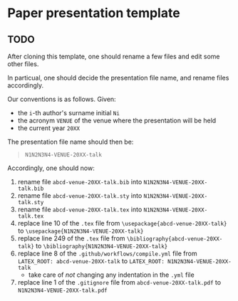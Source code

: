 # Paper presentation template

## TODO

After cloning this template, one should rename a few files and edit some other files.

In particual, one should decide the presentation file name, and rename files accordingly.


Our conventions is as follows.
Given:
- the `i`-th author's surname initial `Ni` 
- the acronym `VENUE` of the venue where the presentation will be held
- the current year `20XX`
    
The presentation file name should then be:

> `N1N2N3N4-VENUE-20XX-talk`
    
Accordingly, one should now:
1. rename file `abcd-venue-20XX-talk.bib` into `N1N2N3N4-VENUE-20XX-talk.bib`
2. rename file `abcd-venue-20XX-talk.sty` into `N1N2N3N4-VENUE-20XX-talk.sty`
3. rename file `abcd-venue-20XX-talk.tex` into `N1N2N3N4-VENUE-20XX-talk.tex`
4. replace line 10 of the `.tex` file from `\usepackage{abcd-venue-20XX-talk}` to `\usepackage{N1N2N3N4-VENUE-20XX-talk}`
5. replace line 249 of the `.tex` file from `\bibliography{abcd-venue-20XX-talk}` to `\bibliography{N1N2N3N4-VENUE-20XX-talk}`
6. replace line 8 of the `.github/workflows/compile.yml` file from `LATEX_ROOT: abcd-venue-20XX-talk` to `LATEX_ROOT: N1N2N3N4-VENUE-20XX-talk`
    + take care of _not_ changing any indentation in the `.yml` file
7. replace line 1 of the `.gitignore` file from `abcd-venue-20XX-talk.pdf` to `N1N2N3N4-VENUE-20XX-talk.pdf`    
